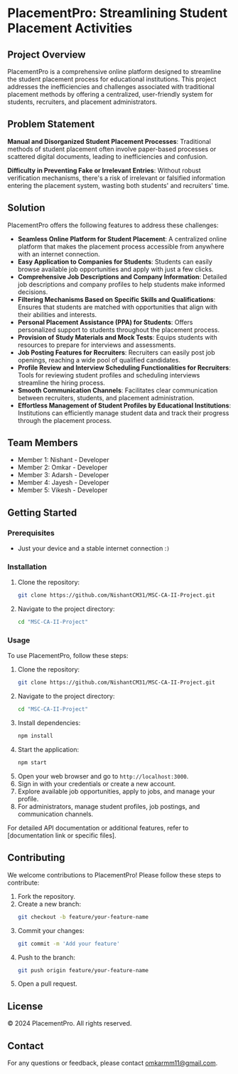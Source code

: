# PlacementPro: Streamlining Student Placement Activities

## Project Overview

PlacementPro is a comprehensive online platform designed to streamline the student placement process for educational institutions. This project addresses the inefficiencies and challenges associated with traditional placement methods by offering a centralized, user-friendly system for students, recruiters, and placement administrators.

## Problem Statement

**Manual and Disorganized Student Placement Processes**: Traditional methods of student placement often involve paper-based processes or scattered digital documents, leading to inefficiencies and confusion.

**Difficulty in Preventing Fake or Irrelevant Entries**: Without robust verification mechanisms, there's a risk of irrelevant or falsified information entering the placement system, wasting both students' and recruiters' time.

## Solution

PlacementPro offers the following features to address these challenges:

- **Seamless Online Platform for Student Placement**: A centralized online platform that makes the placement process accessible from anywhere with an internet connection.
- **Easy Application to Companies for Students**: Students can easily browse available job opportunities and apply with just a few clicks.
- **Comprehensive Job Descriptions and Company Information**: Detailed job descriptions and company profiles to help students make informed decisions.
- **Filtering Mechanisms Based on Specific Skills and Qualifications**: Ensures that students are matched with opportunities that align with their abilities and interests.
- **Personal Placement Assistance (PPA) for Students**: Offers personalized support to students throughout the placement process.
- **Provision of Study Materials and Mock Tests**: Equips students with resources to prepare for interviews and assessments.
- **Job Posting Features for Recruiters**: Recruiters can easily post job openings, reaching a wide pool of qualified candidates.
- **Profile Review and Interview Scheduling Functionalities for Recruiters**: Tools for reviewing student profiles and scheduling interviews streamline the hiring process.
- **Smooth Communication Channels**: Facilitates clear communication between recruiters, students, and placement administration.
- **Effortless Management of Student Profiles by Educational Institutions**: Institutions can efficiently manage student data and track their progress through the placement process.

## Team Members

- Member 1: Nishant - Developer
- Member 2: Omkar - Developer
- Member 3: Adarsh - Developer
- Member 4: Jayesh - Developer
- Member 5: Vikesh - Developer

## Getting Started

### Prerequisites

- Just your device and a stable internet connection :`)`

### Installation

1. Clone the repository:
   ```bash
   git clone https://github.com/NishantCM31/MSC-CA-II-Project.git
   ```
2. Navigate to the project directory:
   ```bash
   cd "MSC-CA-II-Project"
   ```

### Usage

To use PlacementPro, follow these steps:

1. Clone the repository:
   ```bash
   git clone https://github.com/NishantCM31/MSC-CA-II-Project.git
   ```
2. Navigate to the project directory:
   ```bash
   cd "MSC-CA-II-Project"
   ```
3. Install dependencies:
   ```bash
   npm install
   ```
4. Start the application:
   ```bash
   npm start
   ```
5. Open your web browser and go to `http://localhost:3000`.
6. Sign in with your credentials or create a new account.
7. Explore available job opportunities, apply to jobs, and manage your profile.
8. For administrators, manage student profiles, job postings, and communication channels.

For detailed API documentation or additional features, refer to [documentation link or specific files].

## Contributing

We welcome contributions to PlacementPro! Please follow these steps to contribute:

1. Fork the repository.
2. Create a new branch:
   ```bash
   git checkout -b feature/your-feature-name
   ```
3. Commit your changes:
   ```bash
   git commit -m 'Add your feature'
   ```
4. Push to the branch:
   ```bash
   git push origin feature/your-feature-name
   ```
5. Open a pull request.

## License

© 2024 PlacementPro. All rights reserved.

## Contact

For any questions or feedback, please contact [omkarmm11@gmail.com](mailto:omkarmm11@gmail.com).
